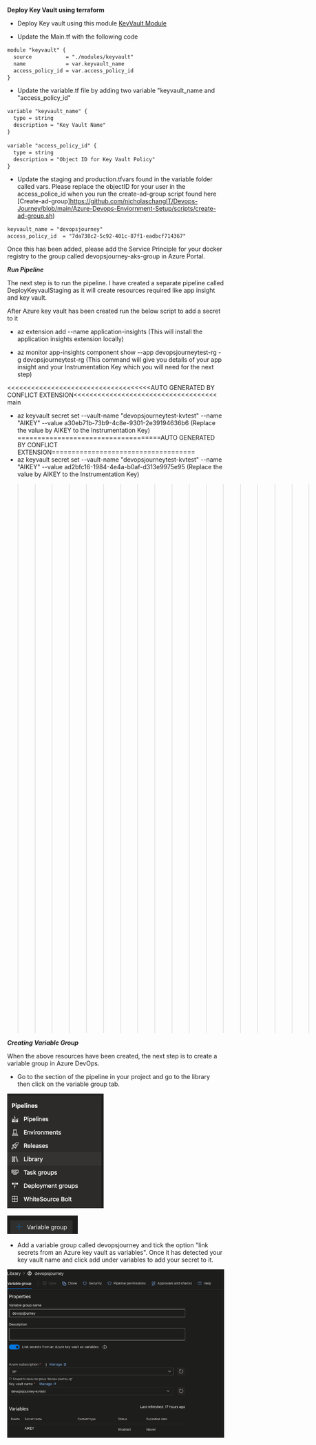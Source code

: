 **Deploy Key Vault using terraform**

- Deploy Key vault using this module [KeyVault Module](https://github.com/nicholaschangIT/Devops-Journey/tree/main/Deploy-To-AKS/terraform/modules/keyvault)

- Update the Main.tf with the following code 

```
module "keyvault" {
  source           = "./modules/keyvault"
  name             = var.keyvault_name
  access_policy_id = var.access_policy_id
}
```
- Update the variable.tf file by adding two variable "keyvault_name and "access_policy_id"

```
variable "keyvault_name" {
  type = string
  description = "Key Vault Name"
}

variable "access_policy_id" {
  type = string
  description = "Object ID for Key Vault Policy"
}

```
- Update the staging and production.tfvars found in the variable folder called vars. Please replace the objectID for your user in the access_police_id when you run the create-ad-group script found here [Create-ad-group]https://github.com/nicholaschangIT/Devops-Journey/blob/main/Azure-Devops-Enviornment-Setup/scripts/create-ad-group.sh)

```
keyvault_name = "devopsjourney"
access_policy_id  = "7da738c2-5c92-401c-87f1-eadbcf714367" 

```

Once this has been added, please add the Service Principle for your docker registry to the group called devopsjourney-aks-group in Azure Portal. 


***Run Pipeline***

The next step is to run the pipeline. I have created a separate pipeline called DeployKeyvaulStaging as it will create resources required like app insight and key vault. 

After Azure key vault has been created run the below script to add a secret to it  

- az extension add --name application-insights (This will install the application insights extension locally)

- az monitor app-insights component show --app devopsjourneytest-rg -g devopsjourneytest-rg   (This command will give you details of your app insight and your Instrumentation Key which you will need for the next step)

<<<<<<<<<<<<<<<<<<<<<<<<<<<<<<<<<<<<AUTO GENERATED BY CONFLICT EXTENSION<<<<<<<<<<<<<<<<<<<<<<<<<<<<<<<<<<<< main
- az keyvault secret set --vault-name "devopsjourneytest-kvtest" --name "AIKEY" --value a30eb71b-73b9-4c8e-9301-2e39194636b6 (Replace the value by AIKEY to the Instrumentation Key)
====================================AUTO GENERATED BY CONFLICT EXTENSION====================================
- az keyvault secret set --vault-name "devopsjourneytest-kvtest" --name "AIKEY" --value ad2bfc16-1984-4e4a-b0af-d313e9975e95 (Replace the value by AIKEY to the Instrumentation Key)
>>>>>>>>>>>>>>>>>>>>>>>>>>>>>>>>>>>>AUTO GENERATED BY CONFLICT EXTENSION>>>>>>>>>>>>>>>>>>>>>>>>>>>>>>>>>>>> staging

***Creating Variable Group***

When the above resources have been created, the next step is to create a variable group in Azure DevOps. 

- Go to the section of the pipeline in your project and go to the library then click on the variable group tab. 

![](/Deploy-To-AKS/images/library.png)

![](/Deploy-To-AKS/images/variablegroup.png)


- Add a variable group called devopsjourney and tick the option "link secrets from an Azure key vault as variables". Once it has detected your key vault name and click add under variables to add your secret to it. 

![](/Deploy-To-AKS/images/addkeyvaultsecrets.png)


